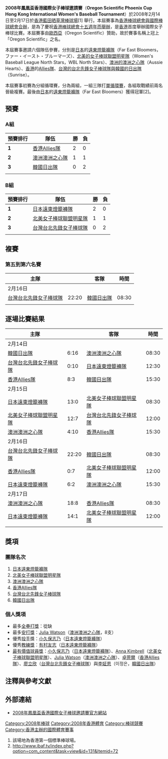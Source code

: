 **2008年鳳凰盃香港國際女子棒球邀請賽**（**Oregon Scientific Phoenix Cup Hong Kong International Women's Baseball Tournament**）於2008年2月14日至2月17日於[香港](../Page/香港.md "wikilink")[藍田](../Page/藍田_\(香港\).md "wikilink")[晒草灣棒球場](https://zh.wikipedia.org/wiki/曬草灣遊樂場 "wikilink")\[1\] 舉行。本屆賽事為[香港棒球總會與](https://zh.wikipedia.org/wiki/香港棒球總會 "wikilink")[國際棒球總會合辦](https://zh.wikipedia.org/wiki/國際棒球總會 "wikilink")，是為了慶祝[香港棒球總會十五週年而舉辦](https://zh.wikipedia.org/wiki/香港棒球總會 "wikilink")，是[香港](../Page/香港.md "wikilink")首度舉辦國際女子棒球比賽。本屆賽事由[歐西亞](https://zh.wikipedia.org/wiki/歐西亞 "wikilink")（Oregon Scientific）贊助，故於賽事名稱上冠上「Oregon Scientific」之名。

本屆賽事邀請六個隊伍參賽，分別是[日本](../Page/日本.md "wikilink")的[遠東燈籠褲隊](https://zh.wikipedia.org/wiki/遠東燈籠褲隊 "wikilink")（Far East Bloomers，ファー・イースト・ブルーマーズ）、[北美的](https://zh.wikipedia.org/wiki/北美 "wikilink")[女子棒球聯盟明星隊](https://zh.wikipedia.org/wiki/女子棒球聯盟明星隊 "wikilink")（Women's Baseball League North Stars，WBL North Stars）、[澳洲的](https://zh.wikipedia.org/wiki/澳洲 "wikilink")[澳洲之心隊](https://zh.wikipedia.org/wiki/澳洲之心隊 "wikilink")（Aussie Hearts）、[香港](../Page/香港.md "wikilink")的[Allies隊](https://zh.wikipedia.org/wiki/Allies隊 "wikilink")、[台灣的](https://zh.wikipedia.org/wiki/台灣 "wikilink")[台北先鋒女子棒球隊與](https://zh.wikipedia.org/wiki/台北先鋒女子棒球隊 "wikilink")[韓國的](https://zh.wikipedia.org/wiki/韓國 "wikilink")[日出隊](https://zh.wikipedia.org/wiki/日出隊 "wikilink")（Sunrise）。

本屆賽事初賽為分組循環賽，分為兩組，一組三隊打[單循環賽](https://zh.wikipedia.org/wiki/循環賽 "wikilink")，各組取戰績前兩名晉級複賽。最後由[日本](../Page/日本.md "wikilink")的[遠東燈籠褲隊](https://zh.wikipedia.org/wiki/遠東燈籠褲隊 "wikilink")（Far East Bloomers）獲得冠軍\[2\]。

## 預賽

### A組

| 預賽排行  | 隊伍                                                                                                       | 勝 | 負 |
| ----- | -------------------------------------------------------------------------------------------------------- | - | - |
| **1** | [香港](../Page/香港.md "wikilink")[Allies隊](https://zh.wikipedia.org/wiki/Allies隊 "wikilink")                | 2 | 0 |
| **2** | [澳洲](https://zh.wikipedia.org/wiki/澳洲 "wikilink")[澳洲之心隊](https://zh.wikipedia.org/wiki/澳洲之心隊 "wikilink") | 1 | 1 |
| **3** | [韓國](https://zh.wikipedia.org/wiki/韓國 "wikilink")[日出隊](https://zh.wikipedia.org/wiki/日出隊 "wikilink")     | 0 | 2 |
|       |                                                                                                          |   |   |

### B組

| 預賽排行  | 隊伍                                                                                                               | 勝 | 負 |
| ----- | ---------------------------------------------------------------------------------------------------------------- | - | - |
| **1** | [日本](../Page/日本.md "wikilink")[遠東燈籠褲隊](https://zh.wikipedia.org/wiki/遠東燈籠褲隊 "wikilink")                          | 2 | 0 |
| **2** | [北美](https://zh.wikipedia.org/wiki/北美 "wikilink")[女子棒球聯盟明星隊](https://zh.wikipedia.org/wiki/女子棒球聯盟明星隊 "wikilink") | 1 | 1 |
| **3** | [台灣](https://zh.wikipedia.org/wiki/台灣 "wikilink")[台北先鋒女子棒球隊](https://zh.wikipedia.org/wiki/台北先鋒女子棒球隊 "wikilink") | 0 | 2 |
|       |                                                                                                                  |   |   |

## 複賽

### 第五到第六名賽

| 主隊                                                                                                               |       | 客隊                                                                                                   | 時間    |
| ---------------------------------------------------------------------------------------------------------------- | ----- | ---------------------------------------------------------------------------------------------------- | ----- |
| 2月16日                                                                                                            |       |                                                                                                      |       |
| [台灣](https://zh.wikipedia.org/wiki/台灣 "wikilink")[台北先鋒女子棒球隊](https://zh.wikipedia.org/wiki/台北先鋒女子棒球隊 "wikilink") | 22:20 | [韓國](https://zh.wikipedia.org/wiki/韓國 "wikilink")[日出隊](https://zh.wikipedia.org/wiki/日出隊 "wikilink") | 08:30 |
|                                                                                                                  |       |                                                                                                      |       |

## 逐場比賽結果

| 主隊                                                                                                               |       | 客隊                                                                                                               | 時間    |
| ---------------------------------------------------------------------------------------------------------------- | ----- | ---------------------------------------------------------------------------------------------------------------- | ----- |
| 2月14日                                                                                                            |       |                                                                                                                  |       |
| [韓國](https://zh.wikipedia.org/wiki/韓國 "wikilink")[日出隊](https://zh.wikipedia.org/wiki/日出隊 "wikilink")             | 6:16  | [澳洲](https://zh.wikipedia.org/wiki/澳洲 "wikilink")[澳洲之心隊](https://zh.wikipedia.org/wiki/澳洲之心隊 "wikilink")         | 08:30 |
| [台灣](https://zh.wikipedia.org/wiki/台灣 "wikilink")[台北先鋒女子棒球隊](https://zh.wikipedia.org/wiki/台北先鋒女子棒球隊 "wikilink") | 0:10  | [日本](../Page/日本.md "wikilink")[遠東燈籠褲隊](https://zh.wikipedia.org/wiki/遠東燈籠褲隊 "wikilink")                          | 12:30 |
| [香港](../Page/香港.md "wikilink")[Allies隊](https://zh.wikipedia.org/wiki/Allies隊 "wikilink")                        | 8:3   | [韓國](https://zh.wikipedia.org/wiki/韓國 "wikilink")[日出隊](https://zh.wikipedia.org/wiki/日出隊 "wikilink")             | 15:30 |
| 2月15日                                                                                                            |       |                                                                                                                  |       |
| [日本](../Page/日本.md "wikilink")[遠東燈籠褲隊](https://zh.wikipedia.org/wiki/遠東燈籠褲隊 "wikilink")                          | 13:0  | [北美](https://zh.wikipedia.org/wiki/北美 "wikilink")[女子棒球聯盟明星隊](https://zh.wikipedia.org/wiki/女子棒球聯盟明星隊 "wikilink") | 08:30 |
| [北美](https://zh.wikipedia.org/wiki/北美 "wikilink")[女子棒球聯盟明星隊](https://zh.wikipedia.org/wiki/女子棒球聯盟明星隊 "wikilink") | 12:7  | [台灣](https://zh.wikipedia.org/wiki/台灣 "wikilink")[台北先鋒女子棒球隊](https://zh.wikipedia.org/wiki/台北先鋒女子棒球隊 "wikilink") | 12:00 |
| [澳洲](https://zh.wikipedia.org/wiki/澳洲 "wikilink")[澳洲之心隊](https://zh.wikipedia.org/wiki/澳洲之心隊 "wikilink")         | 4:10  | [香港](../Page/香港.md "wikilink")[Allies隊](https://zh.wikipedia.org/wiki/Allies隊 "wikilink")                        | 15:30 |
| 2月16日                                                                                                            |       |                                                                                                                  |       |
| [台灣](https://zh.wikipedia.org/wiki/台灣 "wikilink")[台北先鋒女子棒球隊](https://zh.wikipedia.org/wiki/台北先鋒女子棒球隊 "wikilink") | 22:20 | [韓國](https://zh.wikipedia.org/wiki/韓國 "wikilink")[日出隊](https://zh.wikipedia.org/wiki/日出隊 "wikilink")             | 08:30 |
| [香港](../Page/香港.md "wikilink")[Allies隊](https://zh.wikipedia.org/wiki/Allies隊 "wikilink")                        | 0:7   | [北美](https://zh.wikipedia.org/wiki/北美 "wikilink")[女子棒球聯盟明星隊](https://zh.wikipedia.org/wiki/女子棒球聯盟明星隊 "wikilink") | 12:00 |
| [日本](../Page/日本.md "wikilink")[遠東燈籠褲隊](https://zh.wikipedia.org/wiki/遠東燈籠褲隊 "wikilink")                          | 6:2   | [澳洲](https://zh.wikipedia.org/wiki/澳洲 "wikilink")[澳洲之心隊](https://zh.wikipedia.org/wiki/澳洲之心隊 "wikilink")         | 15:30 |
| 2月17日                                                                                                            |       |                                                                                                                  |       |
| [澳洲](https://zh.wikipedia.org/wiki/澳洲 "wikilink")[澳洲之心隊](https://zh.wikipedia.org/wiki/澳洲之心隊 "wikilink")         | 18:8  | [香港](../Page/香港.md "wikilink")[Allies隊](https://zh.wikipedia.org/wiki/Allies隊 "wikilink")                        | 08:30 |
| [日本](../Page/日本.md "wikilink")[遠東燈籠褲隊](https://zh.wikipedia.org/wiki/遠東燈籠褲隊 "wikilink")                          | 14:1  | [北美](https://zh.wikipedia.org/wiki/北美 "wikilink")[女子棒球聯盟明星隊](https://zh.wikipedia.org/wiki/女子棒球聯盟明星隊 "wikilink") | 12:00 |
|                                                                                                                  |       |                                                                                                                  |       |

## 獎項

### 團隊名次

1.  [日本](../Page/日本.md "wikilink")[遠東燈籠褲隊](https://zh.wikipedia.org/wiki/遠東燈籠褲隊 "wikilink")
2.  [北美](https://zh.wikipedia.org/wiki/北美 "wikilink")[女子棒球聯盟明星隊](https://zh.wikipedia.org/wiki/女子棒球聯盟明星隊 "wikilink")
3.  [澳洲](https://zh.wikipedia.org/wiki/澳洲 "wikilink")[澳洲之心隊](https://zh.wikipedia.org/wiki/澳洲之心隊 "wikilink")
4.  [香港](../Page/香港.md "wikilink")[Allies隊](https://zh.wikipedia.org/wiki/Allies隊 "wikilink")
5.  [台灣](https://zh.wikipedia.org/wiki/台灣 "wikilink")[台北先鋒女子棒球隊](https://zh.wikipedia.org/wiki/台北先鋒女子棒球隊 "wikilink")
6.  [韓國](https://zh.wikipedia.org/wiki/韓國 "wikilink")[日出隊](https://zh.wikipedia.org/wiki/日出隊 "wikilink")

### 個人獎項

  - 最多[全壘打獎](https://zh.wikipedia.org/wiki/全壘打 "wikilink")：從缺
  - 最多[安打獎](https://zh.wikipedia.org/wiki/安打 "wikilink")：[Julia Watson](https://zh.wikipedia.org/wiki/Julia_Watson "wikilink")（[澳洲](https://zh.wikipedia.org/wiki/澳洲 "wikilink")[澳洲之心隊](https://zh.wikipedia.org/wiki/澳洲之心隊 "wikilink")，8支）
  - 優秀[投手](../Page/投手.md "wikilink")獎：[小久保志乃](https://zh.wikipedia.org/wiki/小久保志乃 "wikilink")（[日本](../Page/日本.md "wikilink")[遠東燈籠褲隊](https://zh.wikipedia.org/wiki/遠東燈籠褲隊 "wikilink")）
  - 優秀[教練獎](https://zh.wikipedia.org/wiki/教練 "wikilink")：[有村友志](https://zh.wikipedia.org/wiki/有村友志 "wikilink")（[日本](../Page/日本.md "wikilink")[遠東燈籠褲隊](https://zh.wikipedia.org/wiki/遠東燈籠褲隊 "wikilink")）
  - [最有價值球員獎](https://zh.wikipedia.org/wiki/最有價值球員 "wikilink")：[小久保志乃](https://zh.wikipedia.org/wiki/小久保志乃 "wikilink")（[日本](../Page/日本.md "wikilink")[遠東燈籠褲隊](https://zh.wikipedia.org/wiki/遠東燈籠褲隊 "wikilink")）、[Anna Kimbrell](https://zh.wikipedia.org/wiki/Anna_Kimbrell "wikilink")（[北美](https://zh.wikipedia.org/wiki/北美 "wikilink")[女子棒球聯盟明星隊](https://zh.wikipedia.org/wiki/女子棒球聯盟明星隊 "wikilink")）、[Julia Watson](https://zh.wikipedia.org/wiki/Julia_Watson "wikilink")（[澳洲](https://zh.wikipedia.org/wiki/澳洲 "wikilink")[澳洲之心隊](https://zh.wikipedia.org/wiki/澳洲之心隊 "wikilink")）、[卓莞爾](https://zh.wikipedia.org/wiki/卓莞爾 "wikilink")（[香港](../Page/香港.md "wikilink")[Allies隊](https://zh.wikipedia.org/wiki/Allies隊 "wikilink")）、[廖立欣](https://zh.wikipedia.org/wiki/廖立欣 "wikilink")（[台灣](https://zh.wikipedia.org/wiki/台灣 "wikilink")[台北先鋒女子棒球隊](https://zh.wikipedia.org/wiki/台北先鋒女子棒球隊 "wikilink")）與[李姃恩](https://zh.wikipedia.org/wiki/李姃恩 "wikilink")（이정은，[韓國](https://zh.wikipedia.org/wiki/韓國 "wikilink")[日出隊](https://zh.wikipedia.org/wiki/日出隊 "wikilink")）

## 注釋與參考文獻

## 外部連結

  - [2008年鳳凰盃香港國際女子棒球邀請賽官方網站](https://web.archive.org/web/20080513071304/http://ospc2008.tripleplaycom.net/)

[Category:2008年棒球](https://zh.wikipedia.org/wiki/Category:2008年棒球 "wikilink") [Category:2008年香港體育](https://zh.wikipedia.org/wiki/Category:2008年香港體育 "wikilink") [Category:棒球競賽](https://zh.wikipedia.org/wiki/Category:棒球競賽 "wikilink") [Category:香港主辦的國際體育賽事](https://zh.wikipedia.org/wiki/Category:香港主辦的國際體育賽事 "wikilink")

1.  該場地為香港第一個標準棒球場。
2.  <http://www.ibaf.tv/index.php?option=com_content&task=view&id=131&Itemid=72>